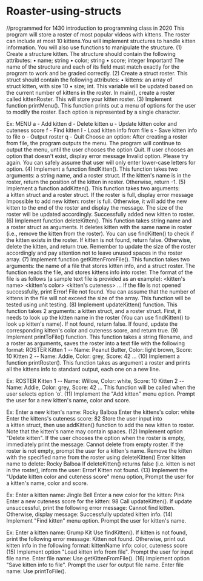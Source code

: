 # Roaster-using-structs
//programmed for 1430 introduction to programming class in 2020
This program will store a roster of most popular videos with kittens. The roster can include at most 10 kittens.You will implement structures to handle kitten information. You will also use functions to manipulate the structure.
(1) Create a structure kitten. The structure should contain the following attributes:
	• name; string
	• color; string
	• score; integer
Important! The name of the structure and each of its field must match exactly for the program to work and be graded correctly.
(2) Create a struct roster. This struct should contain the following attributes:
	• kittens: an array of struct kitten, with size 10
	• size; int. This variable will be updated based on the current number of kittens in the roster.
In main(), create a roster called kittenRoster. This will store your kitten roster.
(3) Implement function printMenu(). This function prints out a menu of options for the user to modify the roster. Each option is represented by a single character.

Ex:
MENU
a - Add kitten
d - Delete kitten
u - Update kitten color and cuteness score
f - Find kitten
l - Load kitten info from file
s - Save kitten info to file
o - Output roster
q - Quit
Choose an option:
After creating a roster from file, the program outputs the menu. The program will continue to output the menu, until the user chooses the option Quit. If user chooses an option that doesn't exist, display error message
Invalid option. Please try again.
You can safely assume that user will only enter lower-case letters for option.
(4) Implement a function findKitten(). This function takes two arguments: a string name, and a roster struct. If the kitten's name is in the roster, return the position of the kitten in roster. Otherwise, return -1.
(5) Implement a function addKitten(). This function takes two arguments: a kitten struct and a roster struct. If the roster is full, display error message
Impossible to add new kitten: roster is full.
Otherwise, it will add the new kitten to the end of the roster and display the message. The size of the roster will be updated accordingly.
Successfully added new kitten to roster.
(6) Implement function deleteKitten(). This function takes string name and a roster struct as arguments. It deletes kitten with the same name in roster (i.e., remove the kitten from the roster). You can use findKitten() to check if the kitten exists in the roster. If kitten is not found, return false. Otherwise, delete the kitten, and return true. Remember to update the size of the roster accordingly and pay attention not to leave unused spaces in the roster array.
(7) Implement function getKittenFromFile(). This function takes two arguments: the name of a file that stores kitten info, and a struct roster. The function reads the file, and stores kittens info into roster.
The format of the file is as follows (a sample text file is provided as an example):
<kitten's name>
<kitten's color>
<kitten's cuteness>
...
If the file is not opened successfully, print
Error! File not found.
You can assume that the number of kittens in the file will not exceed the size of the array.
This function will be tested using unit testing.
(8) Implement updateKitten() function. This function takes 2 arguments: a kitten struct, and a roster struct. First, it needs to look up the kitten name in the roster (You can use findKitten() to look up kitten's name). If not found, return false. If found, update the corresponding kitten's color and cuteness score, and return true.
(9) Implement printToFile() function. This function takes a string filename, and a roster as arguments, saves the roster into a text file with the following format:
ROSTER
Kitten 1 -- Name: Peanut Butter, Color: light brown, Score: 10
Kitten 2 -- Name: Addie, Color: grey, Score: 42
...
(10) Implement a function printRoster(). This function takes as argument a roster and prints all the kittens info to standard output, each one on a new line.

Ex:
ROSTER
Kitten 1 -- Name: Willow, Color: white, Score: 10
Kitten 2 -- Name: Addie, Color: grey, Score: 42
...
This function will be called when the user selects option 'o'.
(11) Implement the "Add kitten" menu option. Prompt the user for a new kitten's name, color and score.

Ex:
Enter a new kitten's name:
Rocky Balboa
Enter the kittens's color:
white
Enter the kittens's cuteness score:
82
Store the user input into a kitten struct, then use addKitten() function to add the new kitten to roster. Note that the kitten's name may contain spaces.
(12) Implement option "Delete kitten". If the user chooses the option when the roster is empty, immediately print the message:
Cannot delete from empty roster.
If the roster is not empty, prompt the user for a kitten's name. Remove the kitten with the specified name from the roster using deleteKitten()
Enter kitten name to delete:
Rocky Balboa
If deleteKitten() returns false (i.e. kitten is not in the roster), inform the user:
Error! Kitten not found.
(13) Implement the "Update kitten color and cuteness score" menu option, Prompt the user for a kitten's name, color and score.

Ex:
Enter a kitten name:
Jingle Bell
Enter a new color for the kitten:
Pink
Enter a new cuteness score for the kitten:
98
Call updateKitten(). If update unsuccessful, print the following error message:
Cannot find kitten.
Otherwise, display message:
Successfully updated kitten info.
(14) Implement "Find kitten" menu option. Prompt the user for kitten's name.

Ex:
Enter a kitten name:
Grump Kit
Use findKitten(). If kitten is not found, print the following error message:
Kitten not found.
Otherwise, print out kitten info in the following format:
kittenName info: color, cuteness score
(15) Implement option "Load kitten info from file". Prompt the user for input file name.
Enter file name:
Use getKittenFromFile().
(16) Implement option "Save kitten info to file". Prompt the user for output file name.
Enter file name:
Use printToFile().

